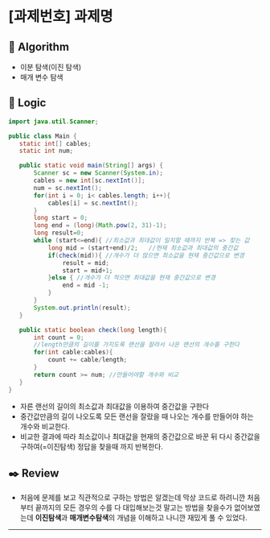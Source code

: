 # [과제번호] 과제명
 
 ## :pushpin: **Algorithm**
 
- 이분 탐색(이진 탐색)
- 매개 변수 탐색
 
 ## :round_pushpin: **Logic**
 
 ```java
import java.util.Scanner;

public class Main {
    static int[] cables;
    static int num;

    public static void main(String[] args) {
        Scanner sc = new Scanner(System.in);
        cables = new int[sc.nextInt()];
        num = sc.nextInt();
        for(int i = 0; i< cables.length; i++){
            cables[i] = sc.nextInt();
        }
        long start = 0;
        long end = (long)(Math.pow(2, 31)-1);
        long result=0;
        while (start<=end){ //최소값과 최대값이 일치할 때까지 반복 => 찾는 값
            long mid = (start+end)/2;   //현재 최소값과 최대값의 중간값
            if(check(mid)){ //개수가 더 많으면 최소값을 현재 중간값으로 변경
                result = mid;
                start = mid+1;
            }else { //개수가 더 적으면 최대값을 현재 중간값으로 변경
                end = mid -1;
            }
        }
        System.out.println(result);
    }

    public static boolean check(long length){
        int count = 0;
        //length만큼의 길이를 가지도록 랜선을 잘라서 나온 랜선의 개수를 구한다
        for(int cable:cables){
            count += cable/length;
        }
        return count >= num; //만들어야할 개수와 비교
    }
}
 ```
 
 - 자른 랜선의 길이의 최소값과 최대값을 이용하여 중간값을 구한다
 - 중간값만큼의 길이 나오도록 모든 랜선을 잘랐을 때 나오는 개수를 만들어야 하는 개수와 비교한다.
 - 비교한 결과에 따라 최소값이나 최대값을 현재의 중간값으로 바꾼 뒤 다시 중간값을 구하여(=이진탐색) 정답을 찾을때 까지 반복한다.
 
 ## :black_nib: **Review**
 
 - 처음에 문제를 보고 직관적으로 구하는 방법은 알겠는데 막상 코드로 하려니깐 처음부터 끝까지의 모든 경우의 수를 다 대입해보는것 말고는 방법을 찾을수가 없어보였는데 **이진탐색**과 **매개변수탐색**의 개념을 이해하고 나니깐 재밌게 풀 수 있었다.
 ---